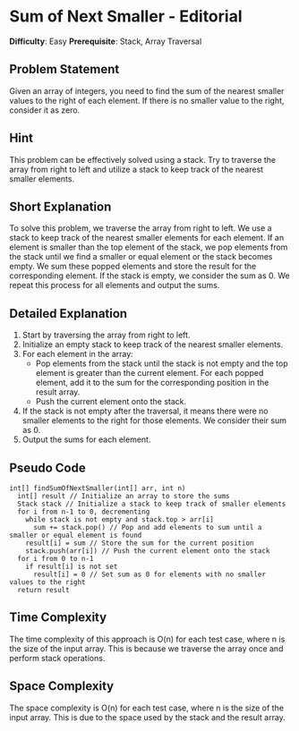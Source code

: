 # Sum of Next Smaller - Editorial

**Difficulty**: Easy
**Prerequisite**: Stack, Array Traversal

## Problem Statement

Given an array of integers, you need to find the sum of the nearest smaller values to the right of each element. If there is no smaller value to the right, consider it as zero.

## Hint

This problem can be effectively solved using a stack. Try to traverse the array from right to left and utilize a stack to keep track of the nearest smaller elements.

## Short Explanation

To solve this problem, we traverse the array from right to left. We use a stack to keep track of the nearest smaller elements for each element. If an element is smaller than the top element of the stack, we pop elements from the stack until we find a smaller or equal element or the stack becomes empty. We sum these popped elements and store the result for the corresponding element. If the stack is empty, we consider the sum as 0. We repeat this process for all elements and output the sums.

## Detailed Explanation

1. Start by traversing the array from right to left.
2. Initialize an empty stack to keep track of the nearest smaller elements.
3. For each element in the array:
   - Pop elements from the stack until the stack is not empty and the top element is greater than the current element. For each popped element, add it to the sum for the corresponding position in the result array.
   - Push the current element onto the stack.
4. If the stack is not empty after the traversal, it means there were no smaller elements to the right for those elements. We consider their sum as 0.
5. Output the sums for each element.

## Pseudo Code

```plaintext
int[] findSumOfNextSmaller(int[] arr, int n) 
  int[] result // Initialize an array to store the sums
  Stack stack // Initialize a stack to keep track of smaller elements
  for i from n-1 to 0, decrementing
    while stack is not empty and stack.top > arr[i]
      sum += stack.pop() // Pop and add elements to sum until a smaller or equal element is found
    result[i] = sum // Store the sum for the current position
    stack.push(arr[i]) // Push the current element onto the stack
  for i from 0 to n-1
    if result[i] is not set
      result[i] = 0 // Set sum as 0 for elements with no smaller values to the right
  return result
```
## Time Complexity
The time complexity of this approach is O(n) for each test case, where n is the size of the input array. This is because we traverse the array once and perform stack operations.

## Space Complexity
The space complexity is O(n) for each test case, where n is the size of the input array. This is due to the space used by the stack and the result array.
